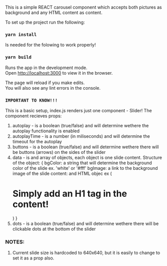 This is a simple REACT carousel component which accepts both pictures as background and any HTML content as content.

To set up the project run the following:

### `yarn install`

Is needed for the folowing to work properly!

### `yarn build`

Runs the app in the development mode.<br>
Open [http://localhost:3000](http://localhost:3000) to view it in the browser.

The page will reload if you make edits.<br>
You will also see any lint errors in the console.

### `IMPORTANT TO KNOW!!!`
This is a basic setup, index.js renders just one component - Slider!
The component recieves props:

1. autoplay - is a boolean (true/false) and will determine wethere the autoplay functionality is enabled
2. autoplayTime - is a number (in miliseconds) and will determine the timeout for the autoplay
3. buttons - is a boolean (true/false) and will determine wethere there will be buttons (arrows) on the sides of the slider
4. data - is and array of objects, each object is one slide content.
    Structure of the object: {
        bgColor: a string that will determine the background color of the slide ex. 'white' or '#fff'
        bgImage: a link to the background image of the slide
        content: and HTML objec ex (<h1>Simply add an H1 tag in the content!</h1>)
    }
5. dots - is a boolean (true/false) and will determine wethere there will be clickable dots at the bottom of the slider

### NOTES:
1. Current slide size is hardcoded to 640x640, but it is easily to change to set it as a prop also.
